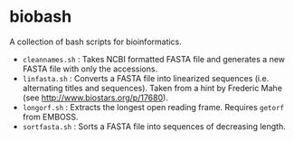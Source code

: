 biobash
=======

A collection of bash scripts for bioinformatics.

* ```cleannames.sh``` : Takes NCBI formatted FASTA file and generates a new FASTA file with only the accessions.
* ```linfasta.sh``` : Converts a FASTA file into linearized sequences (i.e. alternating titles and sequences). Taken from a hint by Frederic Mahe (see http://www.biostars.org/p/17680).
* ```longorf.sh``` : Extracts the longest open reading frame. Requires ```getorf``` from EMBOSS.
* ```sortfasta.sh``` : Sorts a FASTA file into sequences of decreasing length.
